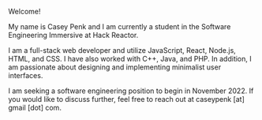 Welcome!

My name is Casey Penk and I am currently a student in the Software Engineering Immersive at Hack Reactor.

I am a full-stack web developer and utilize JavaScript, React, Node.js, HTML, and CSS. I have also worked with C++, Java, and PHP. In addition, I am passionate about designing and implementing minimalist user interfaces.

I am seeking a software engineering position to begin in November 2022. If you would like to discuss further, feel free to reach out at caseypenk [at] gmail [dot] com.

